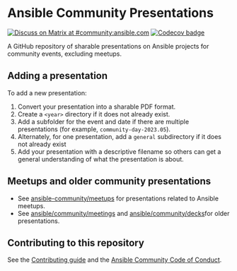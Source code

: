 # Ansible Community Presentations
[![Discuss on Matrix at #community:ansible.com](https://img.shields.io/matrix/community:ansible.com.svg?server_fqdn=ansible-accounts.ems.host&label=Discuss%20on%20Matrix%20at%20%23community:ansible.com&logo=matrix)](https://matrix.to/#/#community:ansible.com)
[![Codecov badge](https://img.shields.io/codecov/c/github/ansible-community/project-template)](https://codecov.io/gh/ansible-community/project-template)

A GitHub repository of sharable presentations on Ansible projects for community events, excluding meetups.

## Adding a presentation

To add a new presentation:

1. Convert your presentation into a sharable PDF format.
2. Create a ``<year>`` directory if it does not already exist.
3. Add a subfolder for the event and date if there are multiple presentations (for example, ``community-day-2023.05``).
4. Alternately, for one presentation, add a ``general`` subdirectory if it does not already exist
5. Add your presentation with a descriptive filename so others can get a general understanding of 
what the presentation is about.

## Meetups and older community presentations

* See [ansible-community/meetups](https://github.com/ansible-community?q=meetup&type=all&language=&sort=) 
for presentations related to Ansible meetups.
* See [ansible/community/meetings](https://github.com/ansible/community/tree/main/meetings/contributor_summits)  and [ansible/community/decks](https://github.com/ansible/community/tree/main/decks)for older presentations.

## Contributing to this repository

See the [Contributing guide](CONTRIBUTING.md) and the 
[Ansible Community Code of Conduct](https://docs.ansible.com/ansible/latest/community/code_of_conduct.html).
